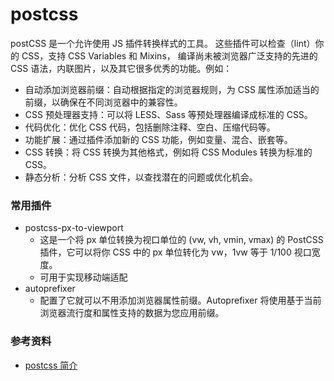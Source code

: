 # postcss

postCSS 是一个允许使用 JS 插件转换样式的工具。 这些插件可以检查（lint）你的 CSS，支持 CSS Variables 和 Mixins， 编译尚未被浏览器广泛支持的先进的 CSS 语法，内联图片，以及其它很多优秀的功能。例如：

- 自动添加浏览器前缀：自动根据指定的浏览器规则，为 CSS 属性添加适当的前缀，以确保在不同浏览器中的兼容性。
- CSS 预处理器支持：可以将 LESS、Sass 等预处理器编译成标准的 CSS。
- 代码优化：优化 CSS 代码，包括删除注释、空白、压缩代码等。
- 功能扩展：通过插件添加新的 CSS 功能，例如变量、混合、嵌套等。
- CSS 转换：将 CSS 转换为其他格式，例如将 CSS Modules 转换为标准的 CSS。
- 静态分析：分析 CSS 文件，以查找潜在的问题或优化机会。

### 常用插件

- postcss-px-to-viewport
  - 这是一个将 px 单位转换为视口单位的 (vw, vh, vmin, vmax) 的 PostCSS 插件，它可以将你 CSS 中的 px 单位转化为 vw，1vw 等于 1/100 视口宽度。
  - 可用于实现移动端适配
- autoprefixer
  - 配置了它就可以不用添加浏览器属性前缀。Autoprefixer 将使用基于当前浏览器流行度和属性支持的数据为您应用前缀。

### 参考资料

- [postcss 简介](https://www.cnblogs.com/aidixie/p/12771985.html)
